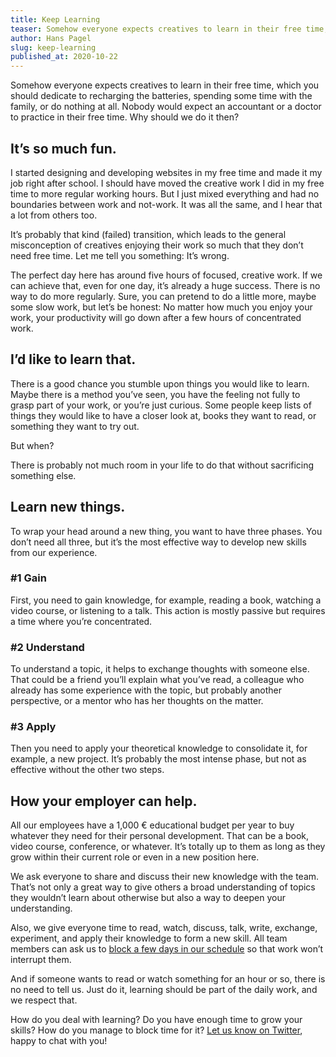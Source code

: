 ```yaml
---
title: Keep Learning
teaser: Somehow everyone expects creatives to learn in their free time, which you should dedicate to recharging the batteries, spending some time with the family, or do nothing at all.
author: Hans Pagel
slug: keep-learning
published_at: 2020-10-22
---
```


Somehow everyone expects creatives to learn in their free time, which you should dedicate to recharging the batteries, spending some time with the family, or do nothing at all. Nobody would expect an accountant or a doctor to practice in their free time. Why should we do it then?

## It’s so much fun.
I started designing and developing websites in my free time and made it my job right after school. I should have moved the creative work I did in my free time to more regular working hours. But I just mixed everything and had no boundaries between work and not-work. It was all the same, and I hear that a lot from others too.

It’s probably that kind (failed) transition, which leads to the general misconception of creatives enjoying their work so much that they don’t need free time. Let me tell you something: It’s wrong.

The perfect day here has around five hours of focused, creative work. If we can achieve that, even for one day, it’s already a huge success. There is no way to do more regularly. Sure, you can pretend to do a little more, maybe some slow work, but let’s be honest: No matter how much you enjoy your work, your productivity will go down after a few hours of concentrated work.

## I’d like to learn that.
There is a good chance you stumble upon things you would like to learn. Maybe there is a method you’ve seen, you have the feeling not fully to grasp part of your work, or you’re just curious. Some people keep lists of things they would like to have a closer look at, books they want to read, or something they want to try out.

But when?

There is probably not much room in your life to do that without sacrificing something else.

## Learn new things.
To wrap your head around a new thing, you want to have three phases. You don’t need all three, but it’s the most effective way to develop new skills from our experience.

### #1 Gain
First, you need to gain knowledge, for example, reading a book, watching a video course, or listening to a talk. This action is mostly passive but requires a time where you’re concentrated.

### #2 Understand
To understand a topic, it helps to exchange thoughts with someone else. That could be a friend you’ll explain what you’ve read, a colleague who already has some experience with the topic, but probably another perspective, or a mentor who has her thoughts on the matter.

### #3 Apply
Then you need to apply your theoretical knowledge to consolidate it, for example, a new project. It’s probably the most intense phase, but not as effective without the other two steps.

## How your employer can help.
All our employees have a 1,000 € educational budget per year to buy whatever they need for their personal development. That can be a book, video course, conference, or whatever. It’s totally up to them as long as they grow within their current role or even in a new position here.

We ask everyone to share and discuss their new knowledge with the team. That’s not only a great way to give others a broad understanding of topics they wouldn’t learn about otherwise but also a way to deepen your understanding.

Also, we give everyone time to read, watch, discuss, talk, write, exchange, experiment, and apply their knowledge to form a new skill. All team members can ask us to [block a few days in our schedule](/post/the-schedule) so that work won’t interrupt them.

And if someone wants to read or watch something for an hour or so, there is no need to tell us. Just do it, learning should be part of the daily work, and we respect that.

How do you deal with learning? Do you have enough time to grow your skills? How do you manage to block time for it? [Let us know on Twitter](https://twitter.com/hanspagel/status/1319224587385737216), happy to chat with you!
